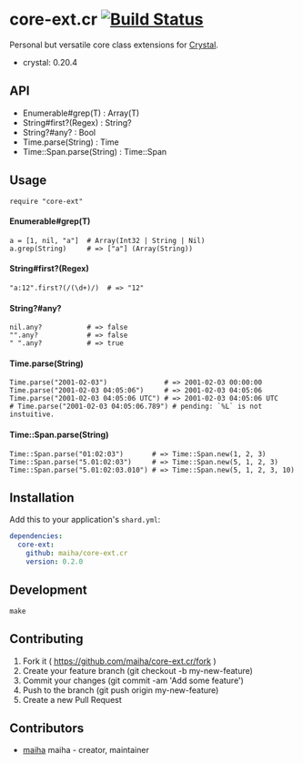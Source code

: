 # core-ext.cr [![Build Status](https://travis-ci.org/maiha/core-ext.cr.svg?branch=master)](https://travis-ci.org/maiha/core-ext.cr)

Personal but versatile core class extensions for [Crystal](http://crystal-lang.org/).

- crystal: 0.20.4

## API

- Enumerable#grep(T)       : Array(T)
- String#first?(Regex)     : String?
- String?#any?             : Bool
- Time.parse(String)       : Time
- Time::Span.parse(String) : Time::Span

## Usage

```crystal
require "core-ext"
```

#### Enumerable#grep(T)

```crystal
a = [1, nil, "a"]  # Array(Int32 | String | Nil)
a.grep(String)     # => ["a"] (Array(String))
```

#### String#first?(Regex)

```crystal
"a:12".first?(/(\d+)/)  # => "12"
```

#### String?#any?

```crystal
nil.any?           # => false
"".any?            # => false
" ".any?           # => true
```

#### Time.parse(String)

```crystal
Time.parse("2001-02-03")              # => 2001-02-03 00:00:00
Time.parse("2001-02-03 04:05:06")     # => 2001-02-03 04:05:06
Time.parse("2001-02-03 04:05:06 UTC") # => 2001-02-03 04:05:06 UTC
# Time.parse("2001-02-03 04:05:06.789") # pending: `%L` is not instuitive.
```

#### Time::Span.parse(String)

```crystal
Time::Span.parse("01:02:03")       # => Time::Span.new(1, 2, 3)
Time::Span.parse("5.01:02:03")     # => Time::Span.new(5, 1, 2, 3)
Time::Span.parse("5.01:02:03.010") # => Time::Span.new(5, 1, 2, 3, 10)
```

## Installation


Add this to your application's `shard.yml`:

```yaml
dependencies:
  core-ext:
    github: maiha/core-ext.cr
    version: 0.2.0
```

## Development

```shell
make
```

## Contributing

1. Fork it ( https://github.com/maiha/core-ext.cr/fork )
2. Create your feature branch (git checkout -b my-new-feature)
3. Commit your changes (git commit -am 'Add some feature')
4. Push to the branch (git push origin my-new-feature)
5. Create a new Pull Request

## Contributors

- [maiha](https://github.com/maiha) maiha - creator, maintainer
